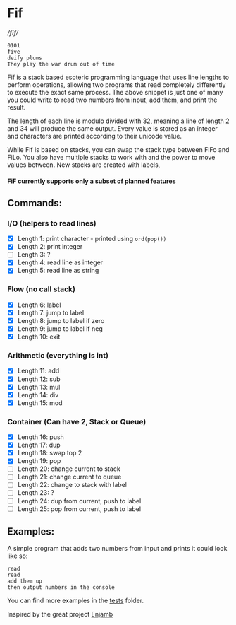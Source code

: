 # Fif
*/fīf/*

```
0101
five
deify plums
They play the war drum out of time
```

Fif is a stack based esoteric programming language that uses line lengths to perform operations, allowing two programs that read completely differently to execute the exact same process. The above snippet is just one of many you could write to read two numbers from input, add them, and print the result. 

The length of each line is modulo divided with 32, meaning a line of length 2 and 34 will produce the same output. Every value is stored as an integer and characters are printed according to their unicode value.

While Fif is based on stacks, you can swap the stack type between FiFo and FiLo. You also have multiple stacks to work with and the power to move values between. New stacks are created with labels, 

#### FiF currently supports only a subset of planned features

## Commands:

### I/O (helpers to read lines)
- [x] Length 1: print character - printed using `ord(pop())`
- [x] Length 2: print integer
- [ ] Length 3: ?
- [x] Length 4: read line as integer
- [x] Length 5: read line as string
### Flow (no call stack)
- [x] Length 6: label
- [x] Length 7: jump to label
- [x] Length 8: jump to label if zero
- [x] Length 9: jump to label if neg
- [x] Length 10: exit
### Arithmetic (everything is int)
- [x] Length 11: add
- [x] Length 12: sub
- [x] Length 13: mul
- [x] Length 14: div
- [x] Length 15: mod
### Container (Can have 2, Stack or Queue)
- [x] Length 16: push
- [x] Length 17: dup
- [x] Length 18: swap top 2
- [x] Length 19: pop
- [ ] Length 20: change current to stack
- [ ] Length 21: change current to queue
- [ ] Length 22: change to stack with label
- [ ] Length 23: ?
- [ ] Length 24: dup from current, push to label
- [ ] Length 25: pop from current, push to label

## Examples:

A simple program that adds two numbers from input and prints it could look like so:

```
read
read
add them up
then output numbers in the console
```

You can find more examples in the [tests](tests) folder.

Inspired by the great project [Enjamb](https://github.com/TartanLlama/enjamb)
